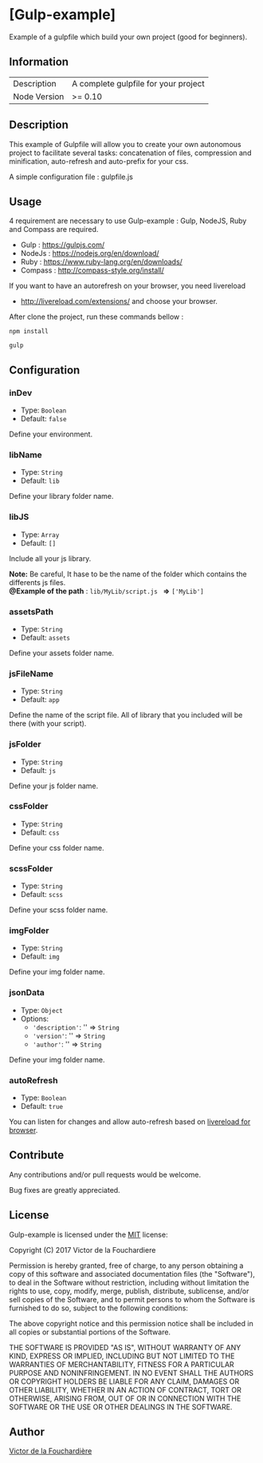 # [Gulp-example]

Example of a gulpfile which build your own project (good for beginners).

## Information

<table>
<td>Description</td>
<td>A complete gulpfile for your project</td>
</tr>
<tr>
<td>Node Version</td>
<td>>= 0.10</td>
</tr>
</table>

## Description

This example of Gulpfile will allow you to create your own autonomous project to facilitate several tasks: concatenation of files, compression and minification, auto-refresh and auto-prefix for your css.

A simple configuration file : gulpfile.js

## Usage

4 requirement are necessary to use Gulp-example : Gulp, NodeJS, Ruby and Compass are required.

* Gulp : https://gulpjs.com/
* NodeJs : https://nodejs.org/en/download/
* Ruby : https://www.ruby-lang.org/en/downloads/
* Compass :  http://compass-style.org/install/

If you want to have an autorefresh on your browser, you need livereload
* http://livereload.com/extensions/ and choose your browser.

After clone the project, run these commands bellow :  

```
npm install
```

```
gulp
```

## Configuration

### inDev

- Type: `Boolean`
- Default: `false`

Define your environment.


### libName

- Type: `String`
- Default: `lib`

Define your library folder name.

### libJS

- Type: `Array`
- Default: `[]`

Include all your js library.

**Note:** Be careful, It hase to be the name of the folder which contains the differents js files.
<br/>
**@Example of the path** :  `lib/MyLib/script.js ` **=>** `['MyLib']`

### assetsPath

- Type: `String`
- Default: `assets`

Define your assets folder name.

### jsFileName

- Type: `String`
- Default: `app`

Define the name of the script file. All of library that you included will be there (with your script).

### jsFolder

- Type: `String`
- Default: `js`

Define your js folder name.

### cssFolder

- Type: `String`
- Default: `css`

Define your css folder name.

### scssFolder

- Type: `String`
- Default: `scss`

Define your scss folder name.

### imgFolder

- Type: `String`
- Default: `img`

Define your img folder name.

### jsonData

- Type: `Object`
- Options:
  - `'description'`: '' => `String`
  - `'version'`: '' => `String`
  - `'author'`: '' => `String`

Define your img folder name.

### autoRefresh

- Type: `Boolean`
- Default: `true`

You can listen for changes and allow auto-refresh based on [livereload for browser](http://livereload.com/extensions/).

## Contribute

Any contributions and/or pull requests would be welcome.

Bug fixes are greatly appreciated.

## License

Gulp-example is licensed under the [MIT](http://www.opensource.org/licenses/mit-license.php) license:

Copyright (C) 2017 Victor de la Fouchardiere

Permission is hereby granted, free of charge, to any person obtaining a copy of this software and associated documentation files (the "Software"), to deal in the Software without restriction, including without limitation the rights to use, copy, modify, merge, publish, distribute, sublicense, and/or sell copies of the Software, and to permit persons to whom the Software is furnished to do so, subject to the following conditions:

The above copyright notice and this permission notice shall be included in all copies or substantial portions of the Software.

THE SOFTWARE IS PROVIDED "AS IS", WITHOUT WARRANTY OF ANY KIND, EXPRESS OR IMPLIED, INCLUDING BUT NOT LIMITED TO THE WARRANTIES OF MERCHANTABILITY, FITNESS FOR A PARTICULAR PURPOSE AND NONINFRINGEMENT. IN NO EVENT SHALL THE AUTHORS OR COPYRIGHT HOLDERS BE LIABLE FOR ANY CLAIM, DAMAGES OR OTHER LIABILITY, WHETHER IN AN ACTION OF CONTRACT, TORT OR OTHERWISE, ARISING FROM, OUT OF OR IN CONNECTION WITH THE SOFTWARE OR THE USE OR OTHER DEALINGS IN THE SOFTWARE.

## Author
[Victor de la Fouchardière](http://www.victor-de-la-fouchardiere.fr/)
